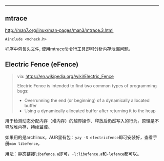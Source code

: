 

---

## mtrace

<http://man7.org/linux/man-pages/man3/mtrace.3.html>

```
#include <mcheck.h>
```

程序中包含头文件, 使用mtrace命令行工具即可分析内存泄漏问题。

## Electric Fence (eFence)

> via: https://en.wikipedia.org/wiki/Electric_Fence
>
> Electric Fence is intended to find two common types of programming bugs:
>
> * Overrunning the end (or beginning) of a dynamically allocated buffer
> * Using a dynamically allocated buffer after returning it to the heap

用于检测动态分配内存（堆内存）的越界操作、释放后仍然写入的行为。原理是不释放堆内存，持续监控。

如果用的是archlinux，AUR里有包：`yay -S electricfence`即可安装好，查看手册`man libefence`。

用法：静态链接`libefence.a`即可，`-l:libefence.a`和`-lefence`都可以。



